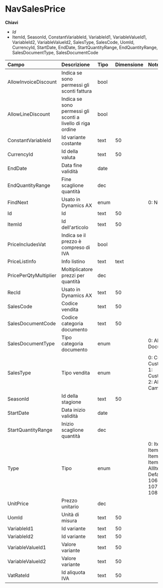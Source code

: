 # NavSalesPrice

  
 **Chiavi**

* _Id_
* ItemId, SeasonId, ConstantVariableId, VariableId1, VariableValueId1, VariableId2, VariableValueId2, SalesType, SalesCode, UomId, CurrencyId, StartDate, EndDate, StartQuantityRange, EndQuantityRange, SalesDocumentType, SalesDocumentCode

| Campo | Descrizione | Tipo | Dimensione | Note |
| :--- | :--- | :--- | :--- | :--- |
| AllowInvoiceDiscount | Indica se sono permessi gli sconti fattura | bool |  |  |
| AllowLineDiscount | Indica se sono permessi gli sconti a livello di riga ordine | bool |  |  |
| ConstantVariableId | Id variante costante | text | 50 |  |
| CurrencyId | Id della valuta | text | 50 |  |
| EndDate | Data fine validità | date |  |  |
| EndQuantityRange | Fine scaglione quantità | dec |  |  |
| FindNext | Usato in Dynamics AX | enum |  | 0: No, 1: Yes |
| Id | Id | text | 50 |  |
| ItemId | Id dell'articolo | text | 50 |  |
| PriceIncludesVat | Indica se il prezzo è compreso di IVA | bool |  |  |
| PriceListInfo | Info listino | text | text |  |
| PricePerQtyMultiplier | Moltiplicatore prezzi per quantità | dec |  |  |
| RecId | Usato in Dynamics AX | text | 50 |  |
| SalesCode | Codice vendita | text | 50 |  |
| SalesDocumentCode | Codice categoria documento | text | 50 |  |
| SalesDocumentType | Tipo categoria documento | enum |  | 0: AllDocuments, 1: Document |
| SalesType | Tipo vendita | enum |  | 0: Customer, 1: CustomerDiscountGroup, 1: CustomerDiscountGroup, 2: AllCustomers, 3: Campaign |
| SeasonId | Id della stagione | text | 50 |  |
| StartDate | Data inizio validità | date |  |  |
| StartQuantityRange | Inizio scaglione quantità | dec |  |  |
| Type | Tipo | enum |  | 0: Item, 1: ItemDiscountGroup, 102: ItemGroupLevel1, 103: ItemGroupLevel2, 104: AllItems, 105: DefaultItemDiscountGroup, 106: ItemGroupLevel3, 107: ItemGroupLevel4, 108: Trademark |
| UnitPrice | Prezzo unitario | dec |  |  |
| UomId | Unità di misura | text | 50 |  |
| VariableId1 | Id variante | text | 50 |  |
| VariableId2 | Id variante | text | 50 |  |
| VariableValueId1 | Valore variante | text | 50 |  |
| VariableValueId2 | Valore variante | text | 50 |  |
| VatRateId | Id aliquota IVA | text | 50 |  |

